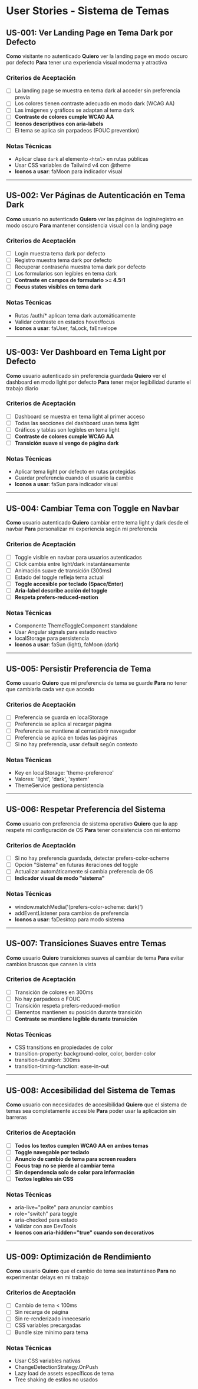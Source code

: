 # User Stories - Sistema de Temas

## US-001: Ver Landing Page en Tema Dark por Defecto
**Como** visitante no autenticado
**Quiero** ver la landing page en modo oscuro por defecto
**Para** tener una experiencia visual moderna y atractiva

### Criterios de Aceptación
- [ ] La landing page se muestra en tema dark al acceder sin preferencia previa
- [ ] Los colores tienen contraste adecuado en modo dark (WCAG AA)
- [ ] Las imágenes y gráficos se adaptan al tema dark
- [ ] **Contraste de colores cumple WCAG AA**
- [ ] **Iconos descriptivos con aria-labels**
- [ ] El tema se aplica sin parpadeos (FOUC prevention)

### Notas Técnicas
- Aplicar clase `dark` al elemento `<html>` en rutas públicas
- Usar CSS variables de Tailwind v4 con @theme
- **Iconos a usar**: faMoon para indicador visual

---

## US-002: Ver Páginas de Autenticación en Tema Dark
**Como** usuario no autenticado
**Quiero** ver las páginas de login/registro en modo oscuro
**Para** mantener consistencia visual con la landing page

### Criterios de Aceptación
- [ ] Login muestra tema dark por defecto
- [ ] Registro muestra tema dark por defecto
- [ ] Recuperar contraseña muestra tema dark por defecto
- [ ] Los formularios son legibles en tema dark
- [ ] **Contraste en campos de formulario >= 4.5:1**
- [ ] **Focus states visibles en tema dark**

### Notas Técnicas
- Rutas /auth/* aplican tema dark automáticamente
- Validar contraste en estados hover/focus
- **Iconos a usar**: faUser, faLock, faEnvelope

---

## US-003: Ver Dashboard en Tema Light por Defecto
**Como** usuario autenticado sin preferencia guardada
**Quiero** ver el dashboard en modo light por defecto
**Para** tener mejor legibilidad durante el trabajo diario

### Criterios de Aceptación
- [ ] Dashboard se muestra en tema light al primer acceso
- [ ] Todas las secciones del dashboard usan tema light
- [ ] Gráficos y tablas son legibles en tema light
- [ ] **Contraste de colores cumple WCAG AA**
- [ ] **Transición suave si vengo de página dark**

### Notas Técnicas
- Aplicar tema light por defecto en rutas protegidas
- Guardar preferencia cuando el usuario la cambie
- **Iconos a usar**: faSun para indicador visual

---

## US-004: Cambiar Tema con Toggle en Navbar
**Como** usuario autenticado
**Quiero** cambiar entre tema light y dark desde el navbar
**Para** personalizar mi experiencia según mi preferencia

### Criterios de Aceptación
- [ ] Toggle visible en navbar para usuarios autenticados
- [ ] Click cambia entre light/dark instantáneamente
- [ ] Animación suave de transición (300ms)
- [ ] Estado del toggle refleja tema actual
- [ ] **Toggle accesible por teclado (Space/Enter)**
- [ ] **Aria-label describe acción del toggle**
- [ ] **Respeta prefers-reduced-motion**

### Notas Técnicas
- Componente ThemeToggleComponent standalone
- Usar Angular signals para estado reactivo
- localStorage para persistencia
- **Iconos a usar**: faSun (light), faMoon (dark)

---

## US-005: Persistir Preferencia de Tema
**Como** usuario
**Quiero** que mi preferencia de tema se guarde
**Para** no tener que cambiarla cada vez que accedo

### Criterios de Aceptación
- [ ] Preferencia se guarda en localStorage
- [ ] Preferencia se aplica al recargar página
- [ ] Preferencia se mantiene al cerrar/abrir navegador
- [ ] Preferencia se aplica en todas las páginas
- [ ] Si no hay preferencia, usar default según contexto

### Notas Técnicas
- Key en localStorage: 'theme-preference'
- Valores: 'light', 'dark', 'system'
- ThemeService gestiona persistencia

---

## US-006: Respetar Preferencia del Sistema
**Como** usuario con preferencia de sistema operativo
**Quiero** que la app respete mi configuración de OS
**Para** tener consistencia con mi entorno

### Criterios de Aceptación
- [ ] Si no hay preferencia guardada, detectar prefers-color-scheme
- [ ] Opción "Sistema" en futuras iteraciones del toggle
- [ ] Actualizar automáticamente si cambia preferencia de OS
- [ ] **Indicador visual de modo "sistema"**

### Notas Técnicas
- window.matchMedia('(prefers-color-scheme: dark)')
- addEventListener para cambios de preferencia
- **Iconos a usar**: faDesktop para modo sistema

---

## US-007: Transiciones Suaves entre Temas
**Como** usuario
**Quiero** transiciones suaves al cambiar de tema
**Para** evitar cambios bruscos que cansen la vista

### Criterios de Aceptación
- [ ] Transición de colores en 300ms
- [ ] No hay parpadeos o FOUC
- [ ] Transición respeta prefers-reduced-motion
- [ ] Elementos mantienen su posición durante transición
- [ ] **Contraste se mantiene legible durante transición**

### Notas Técnicas
- CSS transitions en propiedades de color
- transition-property: background-color, color, border-color
- transition-duration: 300ms
- transition-timing-function: ease-in-out

---

## US-008: Accesibilidad del Sistema de Temas
**Como** usuario con necesidades de accesibilidad
**Quiero** que el sistema de temas sea completamente accesible
**Para** poder usar la aplicación sin barreras

### Criterios de Aceptación
- [ ] **Todos los textos cumplen WCAG AA en ambos temas**
- [ ] **Toggle navegable por teclado**
- [ ] **Anuncio de cambio de tema para screen readers**
- [ ] **Focus trap no se pierde al cambiar tema**
- [ ] **Sin dependencia solo de color para información**
- [ ] **Textos legibles sin CSS**

### Notas Técnicas
- aria-live="polite" para anunciar cambios
- role="switch" para toggle
- aria-checked para estado
- Validar con axe DevTools
- **Iconos con aria-hidden="true" cuando son decorativos**

---

## US-009: Optimización de Rendimiento
**Como** usuario
**Quiero** que el cambio de tema sea instantáneo
**Para** no experimentar delays en mi trabajo

### Criterios de Aceptación
- [ ] Cambio de tema < 100ms
- [ ] Sin recarga de página
- [ ] Sin re-renderizado innecesario
- [ ] CSS variables precargadas
- [ ] Bundle size mínimo para tema

### Notas Técnicas
- Usar CSS variables nativas
- ChangeDetectionStrategy.OnPush
- Lazy load de assets específicos de tema
- Tree shaking de estilos no usados
